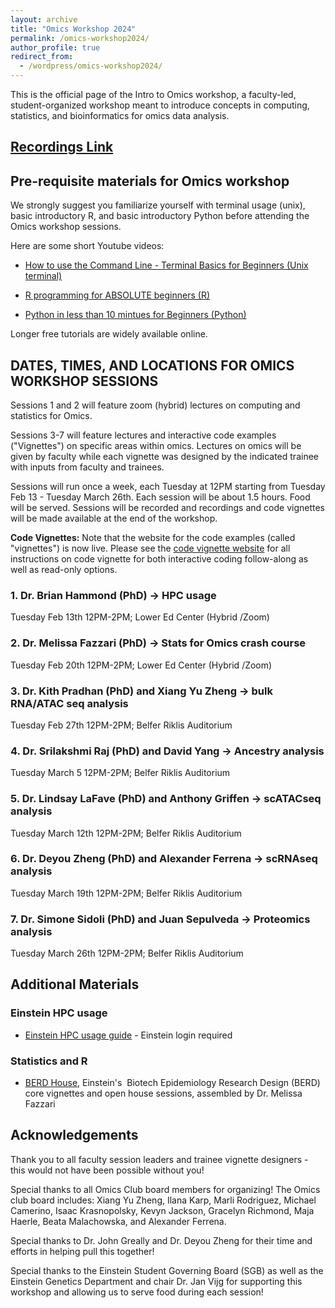 ```yaml
---
layout: archive
title: "Omics Workshop 2024"
permalink: /omics-workshop2024/
author_profile: true
redirect_from:
  - /wordpress/omics-workshop2024/
---
```



This is the official page of the Intro to Omics workshop, a faculty-led, student-organized workshop meant to introduce concepts in computing, statistics, and bioinformatics for omics data analysis.





## [Recordings Link](https://drive.google.com/drive/folders/1ZEURiPc3D20Gb4a4MPGpcLw-OyHKx8PG?usp=drive_link)




## Pre-requisite materials for Omics workshop

We strongly suggest you familiarize yourself with terminal usage (unix), basic introductory R, and basic introductory Python before attending the Omics workshop sessions.

Here are some short Youtube videos:
- [How to use the Command Line - Terminal Basics for Beginners (Unix terminal)](https://www.youtube.com/watch?v=5XgBd6rjuDQ)

- [R programming for ABSOLUTE beginners (R)](https://www.youtube.com/watch?v=FY8BISK5DpM)

- [Python in less than 10 mintues for Beginners (Python)](https://www.youtube.com/watch?v=fWjsdhR3z3c)


Longer free tutorials are widely available online.




## DATES, TIMES, AND LOCATIONS FOR OMICS WORKSHOP SESSIONS

Sessions 1 and 2 will feature zoom (hybrid) lectures on computing and statistics for Omics.

Sessions 3-7 will feature lectures and interactive code examples ("Vignettes") on specific areas within omics. Lectures on omics will be given by faculty while each vignette was designed by the indicated trainee with inputs from faculty and trainees.

Sessions will run once a week, each Tuesday at 12PM starting from Tuesday Feb 13 - Tuesday March 26th. Each session will be about 1.5 hours. Food will be served. Sessions will be recorded and recordings and code vignettes will be made available at the end of the workshop.




**Code Vignettes:** Note that the website for the code examples (called "vignettes") is now live. Please see the [code vignette website](https://github.com/EinsteinOmics/OmicsWorkshop) for all instructions on code vignette for both interactive coding follow-along as well as read-only options.


### 1. Dr. Brian Hammond (PhD) → HPC usage
Tuesday Feb 13th 12PM-2PM; Lower Ed Center (Hybrid /Zoom)

### 2. Dr. Melissa Fazzari (PhD) → Stats for Omics crash course
Tuesday Feb 20th 12PM-2PM; Lower Ed Center (Hybrid /Zoom)

### 3. Dr. Kith Pradhan (PhD) and Xiang Yu Zheng → bulk RNA/ATAC seq analysis
Tuesday Feb 27th 12PM-2PM; Belfer Riklis Auditorium

### 4. Dr. Srilakshmi Raj (PhD) and David Yang → Ancestry analysis
Tuesday March 5 12PM-2PM; Belfer Riklis Auditorium

### 5. Dr. Lindsay LaFave (PhD) and Anthony Griffen → scATACseq analysis
Tuesday March 12th 12PM-2PM; Belfer Riklis Auditorium

### 6. Dr. Deyou Zheng (PhD) and Alexander Ferrena → scRNAseq analysis
Tuesday March 19th 12PM-2PM; Belfer Riklis Auditorium

### 7. Dr. Simone Sidoli (PhD) and Juan Sepulveda → Proteomics analysis
Tuesday March 26th 12PM-2PM; Belfer Riklis Auditorium








## Additional Materials


### Einstein HPC usage

- [Einstein HPC usage guide](https://montefioreorg.sharepoint.com/sites/Einstein-IT-HPC/SitePages/HPC3.0-UQuick-Start.aspx) - Einstein login required





### Statistics and R

- [BERD House](https://www.einsteinmed.edu/centers/ictr/biostatistics-epidemiology-research-design-core/berd-house/), Einstein's  Biotech Epidemiology Research Design (BERD) core vignettes and open house sessions, assembled by Dr. Melissa Fazzari




## Acknowledgements

Thank you to all faculty session leaders and trainee vignette designers - this would not have been possible without you!


Special thanks to all Omics Club board members for organizing! The Omics club board includes: Xiang Yu Zheng, Ilana Karp, Marli Rodriguez, Michael Camerino, Isaac Krasnopolsky, Kevyn Jackson, Gracelyn Richmond, Maja Haerle, Beata Malachowska, and Alexander Ferrena.


Special thanks to Dr. John Greally and Dr. Deyou Zheng for their time and efforts in helping pull this together!


Special thanks to the Einstein Student Governing Board (SGB) as well as the Einstein Genetics Department and chair Dr. Jan Vijg for supporting this workshop and allowing us to serve food during each session!


